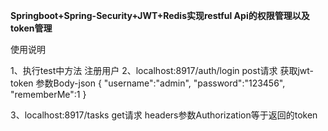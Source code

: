 **Springboot+Spring-Security+JWT+Redis实现restful Api的权限管理以及token管理**

使用说明

1、执行test中方法 注册用户
2、localhost:8917/auth/login  post请求 获取jwt-token  参数Body-json
{
    "username":"admin",
    "password":"123456",
    "rememberMe":1
}

3、localhost:8917/tasks  get请求 headers参数Authorization等于返回的token